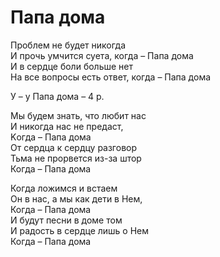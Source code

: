 # Папа дома
Проблем не будет никогда  
И прочь умчится суета, когда – Папа дома  
И в сердце боли больше нет  
На все вопросы есть ответ, когда – Папа дома  
  
У – у Папа дома – 4 р.  
  
Мы будем знать, что любит нас  
И никогда нас не предаст,  
Kогда – Папа дома  
От сердца к сердцу разговор  
Тьма не прорвется из-за штор  
Когда – Папа дома  
  
Когда ложимся и встаем  
Он в нас, а мы как дети в Нем,  
Когда – Папа дома  
И будут песни в доме том  
И радость в сердце лишь о Нем  
Когда – Папа дома  
